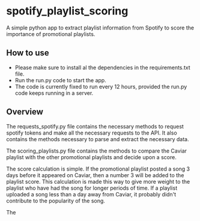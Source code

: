 # spotify_playlist_scoring
A simple python app to extract playlist information from Spotify to score the importance of promotional playlists.

## How to use

- Please make sure to install al the dependencies in the requirements.txt file.
- Run the run.py code to start the app.
- The code is currently fixed to run every 12 hours, provided the run.py code keeps running in a server.

## Overview

The requests_spotify.py file contains the necessary methods to request spotify tokens and make all the necessary requests to the API. It also contains the methods necessary to parse and extract the necessary data.

The scoring_playlists.py file contains the methods to compare the Caviar playlist with the other promotional playlists and decide upon a score.

The score calculation is simple. If the promotional playlist posted a song 3 days before it appeared on Caviar, then a number 3 will be added to the playlist score. This calculation is made this way to give more weight to the playlist who have had the song for longer periods of time. If a playlist uploaded a song less than a day away from Caviar, it probably didn't contribute to the popularity of the song.

The
